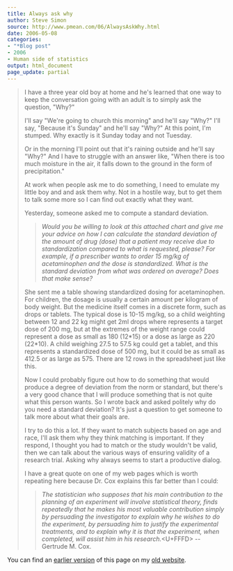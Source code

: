 ```yaml
---
title: Always ask why
author: Steve Simon
source: http://www.pmean.com/06/AlwaysAskWhy.html
date: 2006-05-08
categories:
- "*Blog post"
- 2006
- Human side of statistics
output: html_document
page_update: partial
---
```


> I have a three year old boy at home and he's learned that one way to
> keep the conversation going with an adult is to simply ask the
> question, "Why?"
>
> I'll say "We're going to church this morning" and he'll say
> "Why?" I'll say, "Because it's Sunday" and he'll say "Why?"
> At this point, I'm stumped. Why exactly is it Sunday today and not
> Tuesday.
>
> Or in the morning I'll point out that it's raining outside and
> he'll say "Why?" And I have to struggle with an answer like, "When
> there is too much moisture in the air, it falls down to the ground in
> the form of precipitation."
>
> At work when people ask me to do something, I need to emulate my
> little boy and and ask them why. Not in a hostile way, but to get them
> to talk some more so I can find out exactly what they want.
>
> Yesterday, someone asked me to compute a standard deviation.
>
> > *Would you be willing to look at this attached chart and give me
> > your advice on how I can calculate the standard deviation of the
> > amount of drug (dose) that a patient may receive due to
> > standardization compared to what is requested, please? For example,
> > if a prescriber wants to order 15 mg/kg of acetaminophen and the
> > dose is standardized. What is the standard deviation from what was
> > ordered on average? Does that make sense?*
>
> She sent me a table showing standardized dosing for acetaminophen. For
> children, the dosage is usually a certain amount per kilogram of body
> weight. But the medicine itself comes in a discrete form, such as
> drops or tablets. The typical dose is 10-15 mg/kg, so a child
> weighting between 12 and 22 kg might get 2ml drops where represents a
> target dose of 200 mg, but at the extremes of the weight range could
> represent a dose as small as 180 (12\*15) or a dose as large as 220
> (22\*10). A child weighing 27.5 to 57.5 kg could get a tablet, and
> this represents a standardized dose of 500 mg, but it could be as
> small as 412.5 or as large as 575. There are 12 rows in the
> spreadsheet just like this.
>
> Now I could probably figure out how to do something that would produce
> a degree of deviation from the norm or standard, but there's a very
> good chance that I will produce something that is not quite what this
> person wants. So I wrote back and asked politely why do you need a
> standard deviation? It's just a question to get someone to talk more
> about what their goals are.
>
> I try to do this a lot. If they want to match subjects based on age
> and race, I'll ask them why they think matching is important. If they
> respond, I thought you had to match or the study wouldn't be valid,
> then we can talk about the various ways of ensuring validity of a
> research trial. Asking why always seems to start a productive dialog.
>
> I have a great quote on one of my web pages which is worth repeating
> here because Dr. Cox explains this far better than I could:
>
> > *The statistician who supposes that his main contribution to the
> > planning of an experiment will involve statistical theory, finds
> > repeatedly that he makes his most valuable contribution simply by
> > persuading the investigator to explain why he wishes to do the
> > experiment, by persuading him to justify the experimental
> > treatments, and to explain why it is that the experiment, when
> > completed, will assist him in his research.*<U+FFFD> \-- Gertrude M. Cox.

You can find an [earlier version][sim1] of this page on my [old website][sim2].

[sim1]: http://www.pmean.com/06/AlwaysAskWhy.html
[sim2]: http://www.pmean.com
